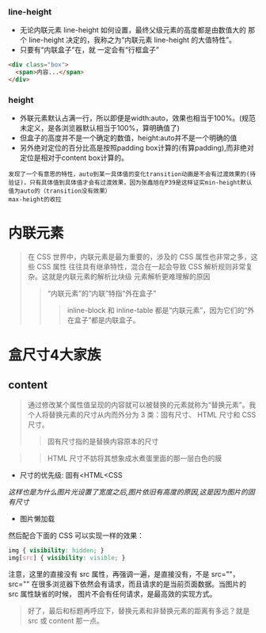 ### line-height
- 无论内联元素 line-height 如何设置，最终父级元素的高度都是由数值大的
那个 line-height 决定的，我称之为“内联元素 line-height 的大值特性”。
- 只要有“内联盒子”在，就
一定会有“行框盒子”
```html
<div class="box">
  <span>内容...</span>
</div>
```
### height
- 外联元素默认占满一行，所以即便是width:auto，效果也相当于100%。(规范未定义，是各浏览器默认相当于100%，算明确值了)
- 但盒子的高度并不是一个确定的数值，height:auto并不是一个明确的值
- 另外绝对定位的百分比高是按照padding box计算的(有算padding),而非绝对定位是相对于content box计算的。
```
发现了一个有意思的特性，auto到某一具体值的变化transition动画是不会有过渡效果的(待验证)，只有具体值到具体值才会有过渡效果，因为张鑫旭在P39是这样证实min-height默认值为auto的（transition没有效果）
max-height的收拉
```
# 内联元素
> 在 CSS 世界中，内联元素是最为重要的，涉及的 CSS 属性也非常之多，这些 CSS 属性
往往具有继承特性，混合在一起会导致 CSS 解析规则非常复杂。这就是内联元素的解析比块级
元素解析更难理解的原因
>> “内联元素”的“内联”特指“外在盒子”
>>> inline-block 和 inline-table 都是“内联元素”，因为它们的“外在盒子”都是内联盒子。

# 盒尺寸4大家族
## content
> 通过修改某个属性值呈现的内容就可以被替换的元素就称为“替换元素”。我个人将替换元素的尺寸从内而外分为 3 类：固有尺寸、 HTML 尺寸和 CSS 尺寸。
>> 固有尺寸指的是替换内容原本的尺寸

>> HTML 尺寸不妨将其想象成水煮蛋里面的那一层白色的膜

- 尺寸的优先级: 固有<HTML<CSS

*这样也是为什么图片光设置了宽度之后,图片依旧有高度的原因,这是因为图片的固有尺寸*
- 图片懒加载

然后配合下面的 CSS 可以实现一样的效果：
```css
img { visibility: hidden; }
img[src] { visibility: visible; }
```
注意，这里的<img>直接没有 src 属性，再强调一遍，是直接没有，不是 src=""， src=""
在很多浏览器下依然会有请求，而且请求的是当前页面数据。当图片的 src 属性缺省的时候，
图片不会有任何请求，是最高效的实现方式。
> 好了，最后和标题再呼应下，替换元素和非替换元素的距离有多远？就是 src 或 content
那一点。